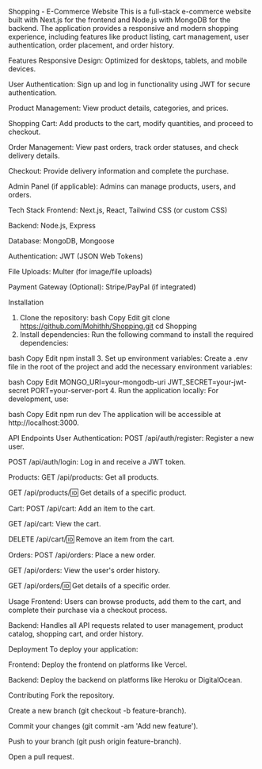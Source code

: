Shopping - E-Commerce Website
This is a full-stack e-commerce website built with Next.js for the frontend and Node.js with MongoDB for the backend. The application provides a responsive and modern shopping experience, including features like product listing, cart management, user authentication, order placement, and order history.

Features
Responsive Design: Optimized for desktops, tablets, and mobile devices.

User Authentication: Sign up and log in functionality using JWT for secure authentication.

Product Management: View product details, categories, and prices.

Shopping Cart: Add products to the cart, modify quantities, and proceed to checkout.

Order Management: View past orders, track order statuses, and check delivery details.

Checkout: Provide delivery information and complete the purchase.

Admin Panel (if applicable): Admins can manage products, users, and orders.

Tech Stack
Frontend: Next.js, React, Tailwind CSS (or custom CSS)

Backend: Node.js, Express

Database: MongoDB, Mongoose

Authentication: JWT (JSON Web Tokens)

File Uploads: Multer (for image/file uploads)

Payment Gateway (Optional): Stripe/PayPal (if integrated)

Installation
1. Clone the repository:
bash
Copy
Edit
git clone https://github.com/Mohithh/Shopping.git
cd Shopping
2. Install dependencies:
Run the following command to install the required dependencies:

bash
Copy
Edit
npm install
3. Set up environment variables:
Create a .env file in the root of the project and add the necessary environment variables:

bash
Copy
Edit
MONGO_URI=your-mongodb-uri
JWT_SECRET=your-jwt-secret
PORT=your-server-port
4. Run the application locally:
For development, use:

bash
Copy
Edit
npm run dev
The application will be accessible at http://localhost:3000.

API Endpoints
User Authentication:
POST /api/auth/register: Register a new user.

POST /api/auth/login: Log in and receive a JWT token.

Products:
GET /api/products: Get all products.

GET /api/products/:id: Get details of a specific product.

Cart:
POST /api/cart: Add an item to the cart.

GET /api/cart: View the cart.

DELETE /api/cart/:id: Remove an item from the cart.

Orders:
POST /api/orders: Place a new order.

GET /api/orders: View the user's order history.

GET /api/orders/:id: Get details of a specific order.

Usage
Frontend: Users can browse products, add them to the cart, and complete their purchase via a checkout process.

Backend: Handles all API requests related to user management, product catalog, shopping cart, and order history.

Deployment
To deploy your application:

Frontend: Deploy the frontend on platforms like Vercel.

Backend: Deploy the backend on platforms like Heroku or DigitalOcean.

Contributing
Fork the repository.

Create a new branch (git checkout -b feature-branch).

Commit your changes (git commit -am 'Add new feature').

Push to your branch (git push origin feature-branch).

Open a pull request.
